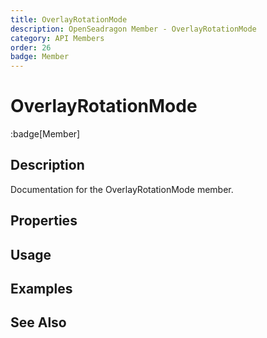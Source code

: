 ```yaml
---
title: OverlayRotationMode
description: OpenSeadragon Member - OverlayRotationMode
category: API Members
order: 26
badge: Member
---
```


# OverlayRotationMode

:badge[Member]

## Description

Documentation for the OverlayRotationMode member.

## Properties

## Usage

## Examples

## See Also
